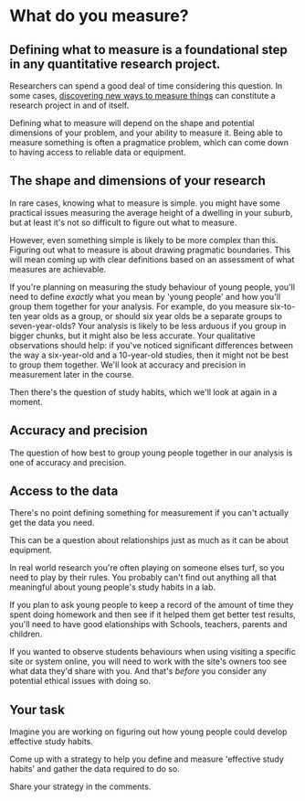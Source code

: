 # What do you measure?

## Defining what to measure is a foundational step in any quantitative research project.

Researchers can spend a good deal of time considering this question.  In some cases, [discovering new ways to measure things](https://doi.org/10.1371/journal.pone.0138660) can constitute a research project in and of itself.

Defining what to measure will depend on the shape and potential dimensions of your problem, and your ability to measure it.  Being able to measure something is often a pragmatice problem, which can come down to having access to reliable data or equipment.

## The shape and dimensions of your research                                                                                                                                          
In rare cases, knowing what to measure is simple.  you might have some practical issues measuring the average height of a dwelling in your suburb, but at least it's not so difficult to figure out what to measure.

However, even something simple is likely to be more complex than this. Figuring out what to measure is about drawing pragmatic boundaries.  This will mean coming up with clear definitions based on an assessment of what measures are achievable.

If you're planning on measuring the study behaviour of young people, you'll need to define _exactly_ what you mean by 'young people' and how you'll group them together for your analysis.  For example, do you measure six-to-ten year olds as a group, or should six year olds be a separate groups to seven-year-olds?  Your analysis is likely to be less arduous if you group in bigger chunks, but it might also be less accurate.  Your qualitative observations should help: if you've noticed significant differences between the way a six-year-old and a 10-year-old studies, then it might not be best to group them together.  We'll look at accuracy and precision in measurement later in the course.


Then there's the question of study habits, which we'll look at again in a moment.

## Accuracy and precision

The question of how best to group young people together in our analysis is one of accuracy and precision.

## Access to the data

There's no point defining something for measurement if you can't actually get the data you need.

This can be a question about relationships just as much as it can be about equipment.  

In real world research you're often playing on someone elses turf, so you need to play by their rules.  You probably can't find out anything all that meaningful about young people's study habits in a lab.  

If you plan to ask young people to keep a record of the amount of time they spent doing homework and then see if it helped them get better test results, you'll need to have good elationships with Schools, teachers, parents and children. 

If you wanted to observe students behaviours when using visiting a specific site or system online, you will need to work with the site's owners too see what data they'd share with you.  And that's _before_ you consider any potential ethical issues with doing so.



## Your task

Imagine you are working on figuring out how young people could develop effective study habits.  

Come up with a strategy to help you define and measure 'effective study habits' and gather the data required to do so.

Share your strategy in the comments.
